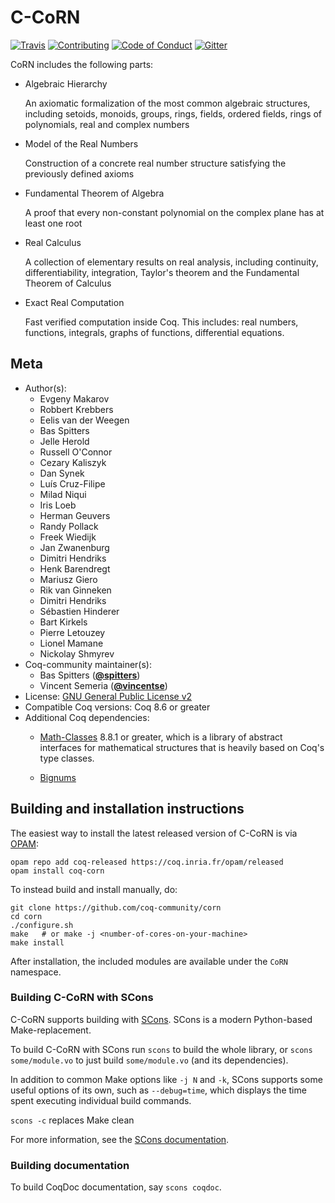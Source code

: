 # C-CoRN

[![Travis][travis-shield]][travis-link]
[![Contributing][contributing-shield]][contributing-link]
[![Code of Conduct][conduct-shield]][conduct-link]
[![Gitter][gitter-shield]][gitter-link]

[travis-shield]: https://travis-ci.com/coq-community/corn.svg?branch=master
[travis-link]: https://travis-ci.com/coq-community/corn/builds

[contributing-shield]: https://img.shields.io/badge/contributions-welcome-%23f7931e.svg
[contributing-link]: https://github.com/coq-community/manifesto/blob/master/CONTRIBUTING.md

[conduct-shield]: https://img.shields.io/badge/%E2%9D%A4-code%20of%20conduct-%23f15a24.svg
[conduct-link]: https://github.com/coq-community/manifesto/blob/master/CODE_OF_CONDUCT.md

[gitter-shield]: https://img.shields.io/badge/chat-on%20gitter-%23c1272d.svg
[gitter-link]: https://gitter.im/coq-community/Lobby


CoRN includes the following parts:

- Algebraic Hierarchy

  An axiomatic formalization of the most common algebraic
  structures, including setoids, monoids, groups, rings,
  fields, ordered fields, rings of polynomials, real and
  complex numbers

- Model of the Real Numbers

  Construction of a concrete real number structure
  satisfying the previously defined axioms

- Fundamental Theorem of Algebra

  A proof that every non-constant polynomial on the complex
  plane has at least one root

- Real Calculus

  A collection of elementary results on real analysis,
  including continuity, differentiability, integration,
  Taylor's theorem and the Fundamental Theorem of Calculus

- Exact Real Computation

  Fast verified computation inside Coq. This includes: real numbers, functions,
  integrals, graphs of functions, differential equations.



## Meta

- Author(s):
  - Evgeny Makarov
  - Robbert Krebbers
  - Eelis van der Weegen
  - Bas Spitters
  - Jelle Herold
  - Russell O'Connor
  - Cezary Kaliszyk
  - Dan Synek
  - Luís Cruz-Filipe
  - Milad Niqui
  - Iris Loeb
  - Herman Geuvers
  - Randy Pollack
  - Freek Wiedijk
  - Jan Zwanenburg
  - Dimitri Hendriks
  - Henk Barendregt
  - Mariusz Giero
  - Rik van Ginneken
  - Dimitri Hendriks
  - Sébastien Hinderer
  - Bart Kirkels
  - Pierre Letouzey
  - Lionel Mamane
  - Nickolay Shmyrev
- Coq-community maintainer(s):
  - Bas Spitters ([**@spitters**](https://github.com/spitters))
  - Vincent Semeria ([**@vincentse**](https://github.com/vincentse))
- License: [GNU General Public License v2](LICENSE)
- Compatible Coq versions: Coq 8.6 or greater
- Additional Coq dependencies:
  - [Math-Classes](https://github.com/coq-community/math-classes) 8.8.1 or
greater, which is a library of abstract interfaces for mathematical
structures that is heavily based on Coq's type classes.

  - [Bignums](https://github.com/coq/bignums)

## Building and installation instructions

The easiest way to install the latest released version of C-CoRN
is via [OPAM](https://opam.ocaml.org/doc/Install.html):

```shell
opam repo add coq-released https://coq.inria.fr/opam/released
opam install coq-corn
```

To instead build and install manually, do:

``` shell
git clone https://github.com/coq-community/corn
cd corn
./configure.sh
make   # or make -j <number-of-cores-on-your-machine>
make install
```

After installation, the included modules are available under
the `CoRN` namespace.


### Building C-CoRN with SCons

C-CoRN supports building with [SCons](http://www.scons.org/). SCons is a modern
Python-based Make-replacement.

To build C-CoRN with SCons run `scons` to build the whole library, or
`scons some/module.vo` to just build `some/module.vo` (and its dependencies).

In addition to common Make options like `-j N` and `-k`, SCons
supports some useful options of its own, such as `--debug=time`, which
displays the time spent executing individual build commands.

`scons -c` replaces Make clean

For more information, see the [SCons documentation](http://www.scons.org/).

### Building documentation

To build CoqDoc documentation, say `scons coqdoc`.

